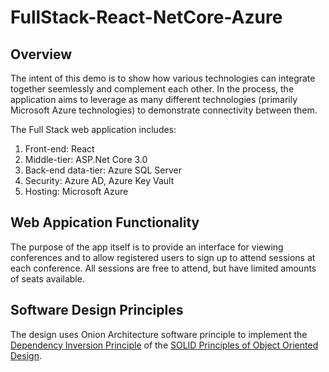 # FullStack-React-NetCore-Azure

## Overview
The intent of this demo is to show how various technologies can integrate together seemlessly and complement each other.  In the process, the application aims to leverage as many different technologies (primarily Microsoft Azure technologies) to demonstrate connectivity between them.  

The Full Stack web application includes:

1. Front-end: React
2. Middle-tier: ASP.Net Core 3.0
3. Back-end data-tier: Azure SQL Server
4. Security: Azure AD, Azure Key Vault
5. Hosting: Microsoft Azure

## Web Appication Functionality
The purpose of the app itself is to provide an interface for viewing conferences and to allow registered users to sign up to attend sessions at each conference.  All sessions are free to attend, but have limited amounts of seats available.

## Software Design Principles
The design uses Onion Architecture software principle to implement the [Dependency Inversion Principle](https://en.wikipedia.org/wiki/Dependency_inversion_principle) of the [SOLID Principles of Object Oriented Design](https://en.wikipedia.org/wiki/SOLID).
